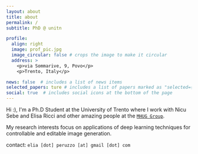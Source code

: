 ```yaml
---
layout: about
title: about
permalink: /
subtitle: PhD @ unitn

profile:
  align: right
  image: prof_pic.jpg
  image_circular: false # crops the image to make it circular
  address: >
    <p>via Sommarive, 9, Povo</p>
    <p>Trento, Italy</p>

news: false  # includes a list of news items
selected_papers: ture # includes a list of papers marked as "selected={true}"
social: true  # includes social icons at the bottom of the page
---
```


Hi :), I'm a Ph.D Student at the University of Trento where I work with Nicu Sebe and Elisa Ricci and other amazing people at the [`MHUG Group`](http://mhug.disi.unitn.it/#/).

My research interests focus on applications of deep learning techniques for controllable and editable image generation.

contact: `elia [dot] peruzzo [at] gmail [dot] com` 